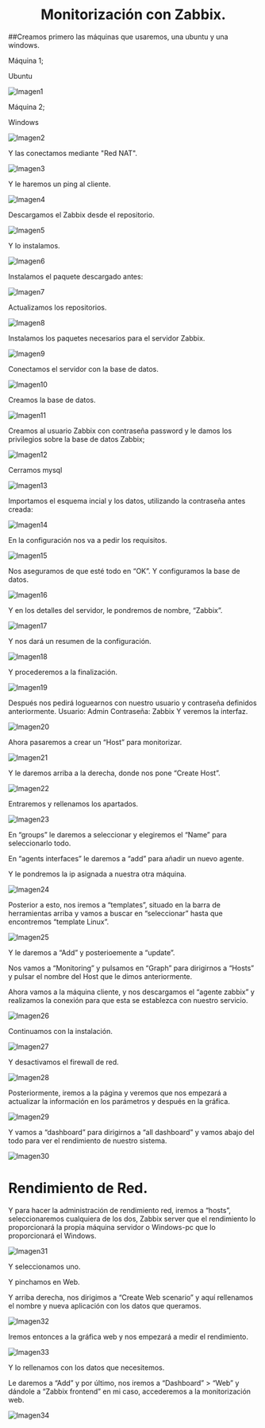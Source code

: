 # <center>**Monitorización con Zabbix.**
##Creamos primero las máquinas que usaremos, una ubuntu y una windows.

Máquina 1;

Ubuntu

![Imagen1](imagenes/Captura.PNG)

Máquina 2;

Windows

![Imagen2](imagenes/WIndows.PNG)

Y las conectamos mediante "Red NAT".

![Imagen3](imagenes/Rednat.PNG)

Y le haremos un ping al cliente.

![Imagen4](imagenes/ping.PNG)

Descargamos el Zabbix desde el repositorio.

![Imagen5](imagenes/Descarga.PNG)

Y lo instalamos.

![Imagen6](imagenes/instalacion.PNG)

Instalamos el paquete descargado antes:

![Imagen7](imagenes/descomprimir.PNG)

Actualizamos los repositorios.

![Imagen8](imagenes/actualizar.PNG)

Instalamos los paquetes necesarios para el servidor Zabbix.

![Imagen9](imagenes/instalaciondepaquetes.PNG)

Conectamos el servidor con la base de datos.

![Imagen10](imagenes/conectarbasededatos.PNG)

Creamos la base de datos.

![Imagen11](imagenes/creacionbasededatos.PNG)

Creamos al usuario Zabbix con contraseña password y le damos los privilegios sobre la base de datos Zabbix;

![Imagen12](imagenes/privilegios.PNG)

Cerramos mysql

![Imagen13](imagenes/cerrarmysql.PNG)

Importamos el esquema incial y los datos, utilizando la contraseña antes creada:

![Imagen14](imagenes/importarelesquema.PNG)

En la configuración nos va a pedir los requisitos.

![Imagen15](imagenes/instalacionzabbixpagina.PNG)

Nos aseguramos de que esté todo en “OK”.
Y configuramos la base de datos.

![Imagen16](imagenes/requisitoszabbix.PNG)

Y en los detalles del servidor, le pondremos de nombre, “Zabbix”.

![Imagen17](imagenes/zabbixserverdetails.PNG)

Y nos dará un resumen de la configuración.

![Imagen18](imagenes/prerrequisitoszabbix.PNG)

Y procederemos a la finalización.

![Imagen19](imagenes/finalzabbix.PNG)

Después nos pedirá loguearnos con nuestro usuario y contraseña definidos anteriormente.
Usuario: Admin 
Contraseña: Zabbix
Y veremos la interfaz.

![Imagen20](imagenes/dashboardzabbix.PNG)

Ahora pasaremos a crear un “Host” para monitorizar.

![Imagen21](imagenes/crearhostzabbix.PNG)

Y le daremos arriba a la derecha, donde nos pone “Create Host”.

![Imagen22](imagenes/createhost.PNG)

Entraremos y rellenamos los apartados.

![Imagen23](imagenes/conexionconmaquinacliente.PNG)

En “groups” le daremos a seleccionar y elegiremos el “Name” para seleccionarlo todo.

En “agents interfaces” le daremos a “add” para añadir un nuevo agente.

Y le pondremos la ip asignada a nuestra otra máquina.

![Imagen24](imagenes/conexionconmaquinacliente.PNG)

Posterior a esto, nos iremos a “templates”, situado en la barra de herramientas arriba y vamos a buscar en “seleccionar” hasta que encontremos “template Linux”.

![Imagen25](imagenes/templateszabbix.PNG)

Y le daremos a “Add” y posterioemente a “update”.

Nos vamos a “Monitoring” y pulsamos en “Graph” para dirigirnos a “Hosts” y pulsar el nombre del Host que le dimos anteriormente.

Ahora vamos a la máquina cliente, y nos descargamos el “agente zabbix” y realizamos la conexión para que esta se establezca con nuestro servicio.

![Imagen26](imagenes/agentezabbix.PNG)

Continuamos con la instalación.

![Imagen27](imagenes/instaladorcompletadoagentezabbix.PNG)

Y desactivamos el firewall de red.

![Imagen28](imagenes/desactivacionfirewall.PNG)

Posteriormente, iremos a la página y veremos que nos empezará a actualizar la información en los parámetros y después en la gráfica.

![Imagen29](imagenes/graficaclientezabbix.PNG)

Y vamos a “dashboard” para dirigirnos a “all dashboard” y vamos abajo del todo para ver el rendimiento de nuestro sistema.

![Imagen30](imagenes/rendimientoclientezabbix.PNG)

# Rendimiento de Red.

Y para hacer la administración de rendimiento red, iremos a “hosts”, seleccionaremos cualquiera de los dos, Zabbix server que el rendimiento lo proporcionará la propia máquina servidor o Windows-pc que lo proporcionará el Windows.

![Imagen31](imagenes/webzabbix.PNG)

Y seleccionamos uno.

Y pinchamos en Web.

Y arriba derecha, nos dirigimos a “Create Web scenario” y aquí rellenamos el nombre y nueva aplicación con los datos que queramos.

![Imagen32](imagenes/hostwebzabbix.PNG)

Iremos entonces a la gráfica web y nos empezará a medir el rendimiento.

![Imagen33](imagenes/paginahostzabbix.PNG)

Y lo rellenamos con los datos que necesitemos.

Le daremos a “Add” y por último, nos iremos a “Dashboard” > “Web” y dándole a “Zabbix frontend” en mi caso, accederemos a la monitorización web.

![Imagen34](imagenes/rendimientowebzabbix.PNG)
























